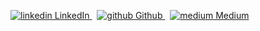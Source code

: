 <p>
  <a href="https://www.linkedin.com/itokiana-rafidinarivo" rel="nofollow noreferrer">
    <img src="https://i.stack.imgur.com/gVE0j.png" alt="linkedin"> LinkedIn
  </a> &nbsp; 
  <a href="https://github.com/rafidini" rel="nofollow noreferrer">
    <img src="https://i.stack.imgur.com/tskMh.png" alt="github"> Github
  </a> &nbsp;
  <a href="https://itokiana-rafidinarivo.medium.com/" rel="nofollow noreferrer">
    <img src="https://img.icons8.com/material-rounded/16/000000/medium-logo.png" alt="medium"> Medium
  </a>
</p>
